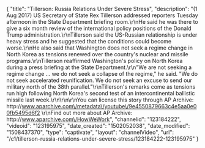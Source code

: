{
    "title": "Tillerson: Russia Relations Under Severe Stress",
    "description": "(1 Aug 2017) US Secretary of State Rex Tillerson addressed reporters Tuesday afternoon in the State Department briefing room.\r\nHe said he was there to give a six month review of the international policy positions of the Donald Trump administration.\r\nTillerson said the US-Russian relationship is under heavy stress and he suggested that the conditions could become worse.\r\nHe also said that Washington does not seek a regime change in North Korea as tensions renewed over the country's nuclear and missile programs.\r\nTillerson reaffirmed Washington's policy on North Korea during a press briefing at the State Department.\r\n\"We are not seeking a regime change ... we do not seek a collapse of the regime,\" he said. \"We do not seek accelerated reunification. We do not seek an excuse to send our military north of the 38th parallel.\"\r\nTillerson's remarks come as tensions run high following North Korea's second test of an intercontinental ballistic missile last week.\r\n\r\n\r\nYou can license this story through AP Archive: http:\/\/www.aparchive.com\/metadata\/youtube\/9e4550879663c4e5aa0e00fb5495d6f2 \r\nFind out more about AP Archive: http:\/\/www.aparchive.com\/HowWeWork",
    "channelid": "123184222",
    "videoid": "123195975",
    "date_created": "1502052038",
    "date_modified": "1508437370",
    "type": "captivate",
    "layout": "channelVideo",
    "url": "\/c1\/tillerson-russia-relations-under-severe-stress\/123184222-123195975"
}